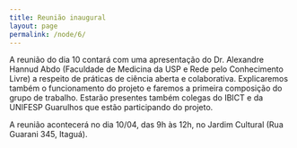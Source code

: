 ```yaml
---
title: Reunião inaugural
layout: page
permalink: /node/6/
---
```


A reunião do dia 10 contará com uma apresentação do Dr. Alexandre Hannud Abdo (Faculdade de Medicina da USP e Rede pelo Conhecimento Livre) a respeito de práticas de ciência aberta e colaborativa. Explicaremos também o funcionamento do projeto e faremos a primeira composição do grupo de trabalho. Estarão presentes também colegas do IBICT e da UNIFESP Guarulhos que estão participando do projeto.

A reunião acontecerá no dia 10/04, das 9h às 12h, no Jardim Cultural (Rua Guarani 345, Itaguá).